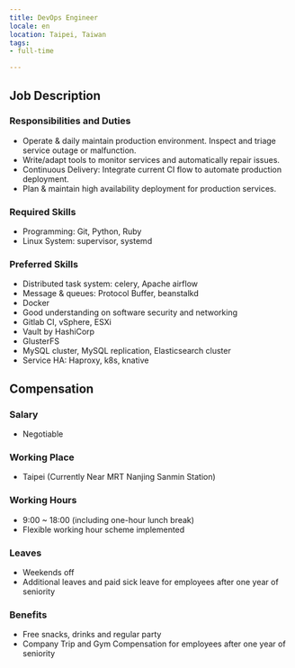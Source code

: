 ```yaml
---
title: DevOps Engineer
locale: en
location: Taipei, Taiwan
tags:
- full-time

---
```

## **Job Description**

### **Responsibilities and Duties**

* Operate & daily maintain production environment. Inspect and triage service outage or malfunction.
* Write/adapt tools to monitor services and automatically repair issues.
* Continuous Delivery: Integrate current CI flow to automate production deployment.
* Plan & maintain high availability deployment for production services.

### **Required Skills**

* Programming: Git, Python, Ruby
* Linux System: supervisor, systemd

### **Preferred Skills**

* Distributed task system: celery, Apache airflow
* Message & queues: Protocol Buffer, beanstalkd
* Docker
* Good understanding on software security and networking
* Gitlab CI, vSphere, ESXi
* Vault by HashiCorp
* GlusterFS
* MySQL cluster, MySQL replication, Elasticsearch cluster
* Service HA: Haproxy, k8s, knative

## Compensation

### Salary
* Negotiable

### Working Place
* Taipei (Currently Near MRT Nanjing Sanmin Station)

### Working Hours
* 9:00 ~ 18:00 (including one-hour lunch break)
* Flexible working hour scheme implemented

### Leaves
* Weekends off
* Additional leaves and paid sick leave for employees after one year of seniority

### Benefits
* Free snacks, drinks and regular party
* Company Trip and Gym Compensation for employees after one year of seniority